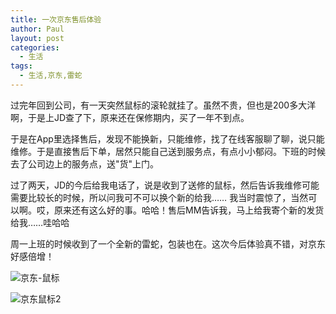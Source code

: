 ```yaml
---
title: 一次京东售后体验
author: Paul
layout: post
categories:
  - 生活
tags:
  - 生活,京东,雷蛇
---
```


过完年回到公司，有一天突然鼠标的滚轮就挂了。虽然不贵，但也是200多大洋啊，于是上JD查了下，原来还在保修期内，买了一年不到点。

于是在App里选择售后，发现不能换新，只能维修，找了在线客服聊了聊，说只能维修。于是直接售后下单，居然只能自己送到服务点，有点小小郁闷。下班的时候去了公司边上的服务点，送"货"上门。

过了两天，JD的今后给我电话了，说是收到了送修的鼠标，然后告诉我维修可能需要比较长的时候，所以问我可不可以换个新的给我…… 我当时震惊了，当然可以啊。哎，原来还有这么好的事。哈哈！售后MM告诉我，马上给我寄个新的发货给我……哇哈哈

周一上班的时候收到了一个全新的雷蛇，包装也在。这次今后体验真不错，对京东好感倍增！

![京东-鼠标](http://img7.chztv.com/2016-0103/mouse1.jpg!400px)

![京东鼠标2](http://img7.chztv.com/2016-0103/mouse2.jpg!400px)